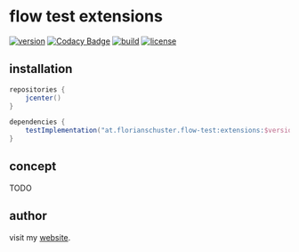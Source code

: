 # flow test extensions

[![version](https://img.shields.io/github/v/tag/floschu/flow-test-extensions?color=f88909&label=version)](https://bintray.com/flosch/flow-test-extensions) [![Codacy Badge](https://api.codacy.com/project/badge/Grade/39072347acb94bf79651d7f16bfa63ca)](https://www.codacy.com/manual/floschu/flow-test-extensions?utm_source=github.com&amp;utm_medium=referral&amp;utm_content=floschu/flow-test-extensions&amp;utm_campaign=Badge_Grade) [![build](https://github.com/floschu/flow-test-extensions/workflows/build/badge.svg)](https://github.com/floschu/flow-test-extensions/actions) [![license](https://img.shields.io/badge/license-Apache%202.0-blue.svg?color=7b6fe2)](LICENSE)

## installation

``` groovy
repositories {
    jcenter()
}

dependencies {
    testImplementation("at.florianschuster.flow-test:extensions:$version")
}
```

## concept

TODO

## author

visit my [website](https://florianschuster.at/).
